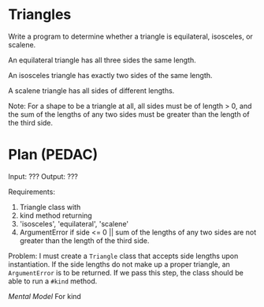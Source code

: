 # Triangles

Write a program to determine whether a triangle is equilateral, isosceles, or scalene.

An equilateral triangle has all three sides the same length.

An isosceles triangle has exactly two sides of the same length.

A scalene triangle has all sides of different lengths.

Note: For a shape to be a triangle at all, all sides must be of length > 0, and the sum of the lengths of any two sides must be greater than the length of the third side.


# Plan (PEDAC)

Input: ???
Output: ???

Requirements:
1. Triangle class with
2. kind method returning
  1. 'isosceles', 'equilateral', 'scalene'
  2. ArgumentError if side <= 0 || sum of the lengths of any two sides are not greater than the length of the third side.

Problem:
I must create a `Triangle` class that accepts side lengths upon instantiation. If the side lengths do not make up a proper triangle, an `ArgumentError` is to be returned. If we pass this step, the class should be able to run a `#kind` method.

*Mental Model*
For kind
